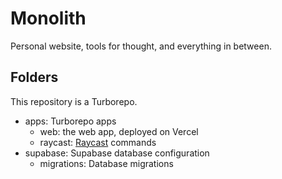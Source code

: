 # Monolith

Personal website, tools for thought, and everything in between.

## Folders

This repository is a Turborepo.

- apps: Turborepo apps
  - web: the web app, deployed on Vercel
  - raycast: [Raycast](https://raycast.com/) commands
- supabase: Supabase database configuration
  - migrations: Database migrations
